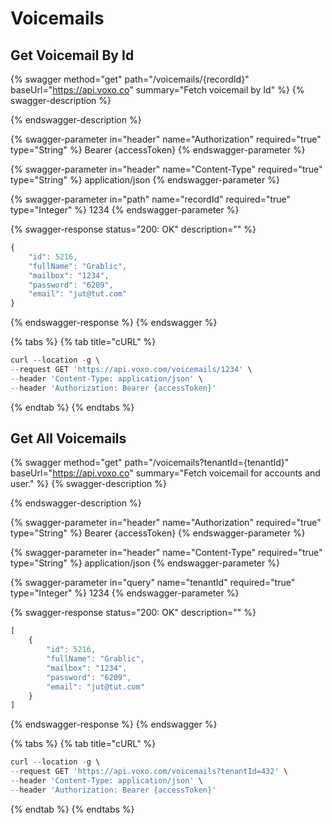 # Voicemails

## Get Voicemail By Id

{% swagger method="get" path="/voicemails/{recordId}" baseUrl="https://api.voxo.co" summary="Fetch voicemail by Id" %}
{% swagger-description %}

{% endswagger-description %}

{% swagger-parameter in="header" name="Authorization" required="true" type="String" %}
Bearer {accessToken}
{% endswagger-parameter %}

{% swagger-parameter in="header" name="Content-Type" required="true" type="String" %}
application/json
{% endswagger-parameter %}

{% swagger-parameter in="path" name="recordId" required="true" type="Integer" %}
1234
{% endswagger-parameter %}

{% swagger-response status="200: OK" description="" %}
```javascript
{
    "id": 5216,
    "fullName": "Grablic",
    "mailbox": "1234",
    "password": "6209",
    "email": "jut@tut.com"
}
```
{% endswagger-response %}
{% endswagger %}

{% tabs %}
{% tab title="cURL" %}
```javascript
curl --location -g \
--request GET 'https://api.voxo.com/voicemails/1234' \
--header 'Content-Type: application/json' \
--header 'Authorization: Bearer {accessToken}'
```
{% endtab %}
{% endtabs %}



## Get All Voicemails

{% swagger method="get" path="/voicemails?tenantId={tenantId}" baseUrl="https://api.voxo.co" summary="Fetch voicemail for accounts and user." %}
{% swagger-description %}

{% endswagger-description %}

{% swagger-parameter in="header" name="Authorization" required="true" type="String" %}
Bearer {accessToken}
{% endswagger-parameter %}

{% swagger-parameter in="header" name="Content-Type" required="true" type="String" %}
application/json
{% endswagger-parameter %}

{% swagger-parameter in="query" name="tenantId" required="true" type="Integer" %}
1234
{% endswagger-parameter %}

{% swagger-response status="200: OK" description="" %}
```javascript
[
    {
        "id": 5216,
        "fullName": "Grablic",
        "mailbox": "1234",
        "password": "6209",
        "email": "jut@tut.com"
    }
]
```
{% endswagger-response %}
{% endswagger %}

{% tabs %}
{% tab title="cURL" %}
```javascript
curl --location -g \
--request GET 'https://api.voxo.com/voicemails?tenantId=432' \
--header 'Content-Type: application/json' \
--header 'Authorization: Bearer {accessToken}'
```
{% endtab %}
{% endtabs %}
